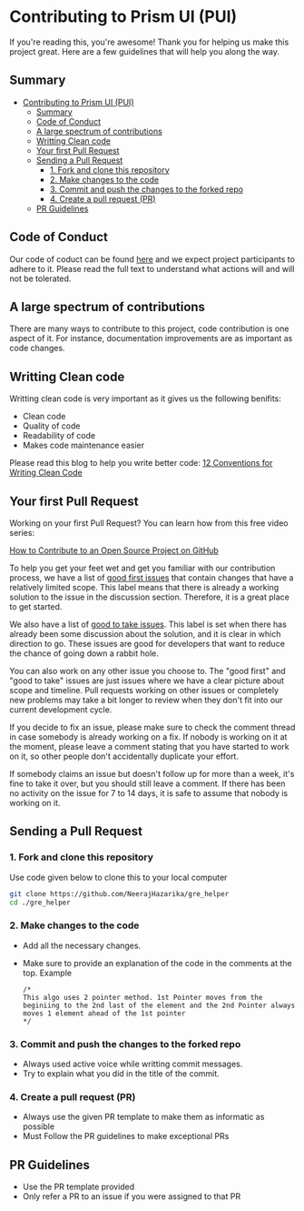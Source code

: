 # Contributing to Prism UI (PUI)

If you're reading this, you're awesome! Thank you for helping us make this project great. Here are a few guidelines that will help you along the way.

## Summary

- [Contributing to Prism UI (PUI)](#contributing-to-prism-ui-pui)
  - [Summary](#summary)
  - [Code of Conduct](#code-of-conduct)
  - [A large spectrum of contributions](#a-large-spectrum-of-contributions)
  - [Writting Clean code](#writting-clean-code)
  - [Your first Pull Request](#your-first-pull-request)
  - [Sending a Pull Request](#sending-a-pull-request)
    - [1. Fork and clone this repository](#1-fork-and-clone-this-repository)
    - [2. Make changes to the code](#2-make-changes-to-the-code)
    - [3. Commit and push the changes to the forked repo](#3-commit-and-push-the-changes-to-the-forked-repo)
    - [4. Create a pull request (PR)](#4-create-a-pull-request-pr)
  - [PR Guidelines](#pr-guidelines)

## Code of Conduct
Our code of coduct can be found [here](./CODE_OF_CONDUCT.md) and we expect project participants to adhere to it.
Please read the full text to understand what actions will and will not be tolerated.

## A large spectrum of contributions
There are many ways to contribute to this project, code contribution is one aspect of it. For instance, documentation improvements are as important as code changes.

## Writting Clean code
Writting clean code is very important as it gives us the following benifits: 
- Clean code
- Quality of code
- Readability of code
- Makes code maintenance easier

Please read this blog to help you write better code: [12 Conventions for Writing Clean Code](https://betterprogramming.pub/12-conventions-for-writing-clean-code-e16c51e3939a)

## Your first Pull Request

Working on your first Pull Request? You can learn how from this free video series:

[How to Contribute to an Open Source Project on GitHub](https://egghead.io/courses/how-to-contribute-to-an-open-source-project-on-github)

To help you get your feet wet and get you familiar with our contribution process, we have a list of [good first issues](https://github.com/NeerajHazarika/gre_helper/issues?q=is:open+is:issue+label:"good+first+issue") that contain changes that have a relatively limited scope. This label means that there is already a working solution to the issue in the discussion section. Therefore, it is a great place to get started.

We also have a list of [good to take issues](https://github.com/NeerajHazarika/gre_helper/issues?q=is:open+is:issue+label:"good+to+take"). This label is set when there has already been some discussion about the solution, and it is clear in which direction to go. These issues are good for developers that want to reduce the chance of going down a rabbit hole.

You can also work on any other issue you choose to.
The "good first" and "good to take" issues are just issues where we have a clear picture about scope and timeline.
Pull requests working on other issues or completely new problems may take a bit longer to review when they don't fit into our current development cycle.

If you decide to fix an issue, please make sure to check the comment thread in case somebody is already working on a fix. If nobody is working on it at the moment, please leave a comment stating that you have started to work on it, so other people don't accidentally duplicate your effort.

If somebody claims an issue but doesn't follow up for more than a week, it's fine to take it over, but you should still leave a comment.
If there has been no activity on the issue for 7 to 14 days, it is safe to assume that nobody is working on it.

## Sending a Pull Request

### 1. Fork and clone this repository

Use code given below to clone this to your local computer

```sh
git clone https://github.com/NeerajHazarika/gre_helper
cd ./gre_helper
```

### 2. Make changes to the code

- Add all the necessary changes. 
- Make sure to provide an explanation of the code in the comments at the top. Example
  
  ```
  /*
  This algo uses 2 pointer method. 1st Pointer moves from the beginiing to the 2nd last of the element and the 2nd Pointer always moves 1 element ahead of the 1st pointer
  */

  ```
### 3. Commit and push the changes to the forked repo

- Always used active voice while writting commit messages. 
- Try to explain what you did in the title of the commit.
  
### 4. Create a pull request (PR)
- Always use the given PR template to make them as informatic as possible
- Must Follow the PR guidelines to make exceptional PRs

## PR Guidelines

- Use the PR template provided
- Only refer a PR to an issue if you were assigned to that PR

